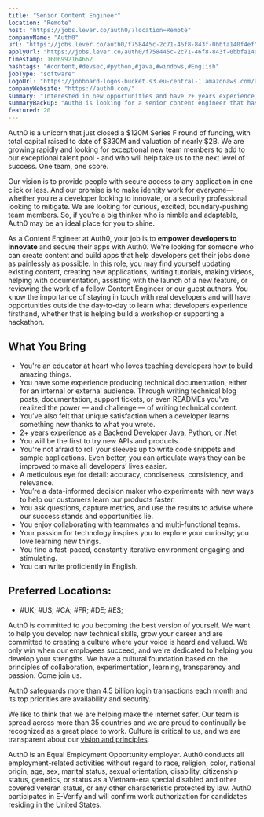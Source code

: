 ```yaml
---
title: "Senior Content Engineer"
location: "Remote"
host: "https://jobs.lever.co/auth0/?location=Remote"
companyName: "Auth0"
url: "https://jobs.lever.co/auth0/f758445c-2c71-46f8-843f-0bbfa140f4ef"
applyUrl: "https://jobs.lever.co/auth0/f758445c-2c71-46f8-843f-0bbfa140f4ef/apply"
timestamp: 1606992164662
hashtags: "#content,#devsec,#python,#java,#windows,#English"
jobType: "software"
logoUrl: "https://jobboard-logos-bucket.s3.eu-central-1.amazonaws.com/auth0"
companyWebsite: "https://auth0.com/"
summary: "Interested in new opportunities and have 2+ years experience as a Backend Developer Java, Python, or? Auth0 has a job opening for a senior content engineer."
summaryBackup: "Auth0 is looking for a senior content engineer that has experience in: #content, #devsec, #python."
featured: 20
---
```


Auth0 is a unicorn that just closed a $120M Series F round of funding, with total capital raised to date of $330M and valuation of nearly $2B. We are growing rapidly and looking for exceptional new team members to add to our exceptional talent pool - and who will help take us to the next level of success. One team, one score. 

Our vision is to provide people with secure access to any application in one click or less. And our promise is to make identity work for everyone—whether you’re a developer looking to innovate, or a security professional looking to mitigate. We are looking for curious, excited, boundary-pushing team members. So, if you’re a big thinker who is nimble and adaptable, Auth0 may be an ideal place for you to shine.

As a Content Engineer at Auth0, your job is to **empower developers to innovate** and secure their apps with Auth0. We're looking for someone who can create content and build apps that help developers get their jobs done as painlessly as possible. In this role, you may find yourself updating existing content, creating new applications, writing tutorials, making videos, helping with documentation, assisting with the launch of a new feature, or reviewing the work of a fellow Content Engineer or our guest authors. You know the importance of staying in touch with real developers and will have opportunities outside the day-to-day to learn what developers experience firsthand, whether that is helping build a workshop or supporting a hackathon.

## What You Bring

*   You're an educator at heart who loves teaching developers how to build amazing things.
*   You have some experience producing technical documentation, either for an internal or external audience. Through writing technical blog posts, documentation, support tickets, or even READMEs you've realized the power — and challenge — of writing technical content.
*   You’ve also felt that unique satisfaction when a developer learns something new thanks to what you wrote.
*   2+ years experience as a Backend Developer Java, Python, or .Net
*   You will be the first to try new APIs and products.
*   You're not afraid to roll your sleeves up to write code snippets and sample applications. Even better, you can articulate ways they can be improved to make all developers’ lives easier. 
*   A meticulous eye for detail: accuracy, conciseness, consistency, and relevance. 
*   You’re a data-informed decision maker who experiments with new ways to help our customers learn our products faster.
*   You ask questions, capture metrics, and use the results to advise where our success stands and opportunities lie.
*   You enjoy collaborating with teammates and multi-functional teams.
*   Your passion for technology inspires you to explore your curiosity; you love learning new things. 
*   You find a fast-paced, constantly iterative environment engaging and stimulating.
*   You can write proficiently in English.

## Preferred Locations:

*   #UK; #US; #CA; #FR; #DE; #ES;

Auth0 is committed to you becoming the best version of yourself. We want to help you develop new technical skills, grow your career and are committed to creating a culture where your voice is heard and valued. We only win when our employees succeed, and we're dedicated to helping you develop your strengths. We have a cultural foundation based on the principles of collaboration, experimentation, learning, transparency and passion. Come join us.

Auth0 safeguards more than 4.5 billion login transactions each month and its top priorities are availability and security.

We like to think that we are helping make the internet safer. Our team is spread across more than 35 countries and we are proud to continually be recognized as a great place to work. Culture is critical to us, and we are transparent about our [vision and principles](https://auth0.com/blog/the-developer-first-identity-platform-auth0-story-and-future). 

Auth0 is an Equal Employment Opportunity employer. Auth0 conducts all employment-related activities without regard to race, religion, color, national origin, age, sex, marital status, sexual orientation, disability, citizenship status, genetics, or status as a Vietnam-era special disabled and other covered veteran status, or any other characteristic protected by law. Auth0 participates in E-Verify and will confirm work authorization for candidates residing in the United States.
